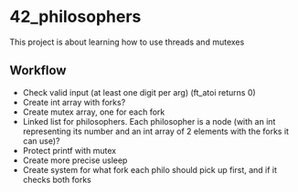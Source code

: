 # 42_philosophers
This project is about learning how to use threads and mutexes   
## Workflow   
- Check valid input (at least one digit per arg) (ft_atoi returns 0)
- Create int array with forks?
- Create mutex array, one for each fork
- Linked list for philosophers. Each philosopher is a node (with an int representing its number and an int array of 2 elements with the forks it can use)?
- Protect printf with mutex
- Create more precise usleep
- Create system for what fork each philo should pick up first, and if it checks both forks
